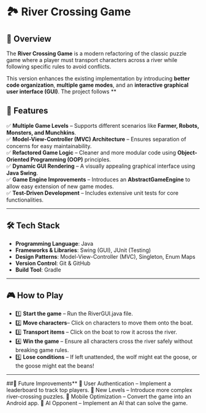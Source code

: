 # 🏞️ River Crossing Game


## 📌 Overview
The **River Crossing Game** is a modern refactoring of the classic puzzle game where a player must transport characters across a river while following specific rules to avoid conflicts. 

This version enhances the existing implementation by introducing **better code organization**, **multiple game modes**, and an **interactive graphical user interface (GUI)**. The project follows **

## 🎯 Features
✅ **Multiple Game Levels** – Supports different scenarios like **Farmer, Robots, Monsters, and Munchkins**.  
✅ **Model-View-Controller (MVC) Architecture** – Ensures separation of concerns for easy maintainability.  
✅ **Refactored Game Logic** – Cleaner and more modular code using **Object-Oriented Programming (OOP)** principles.  
✅ **Dynamic GUI Rendering** – A visually appealing graphical interface using **Java Swing**.  
✅ **Game Engine Improvements** – Introduces an **AbstractGameEngine** to allow easy extension of new game modes.  
✅ **Test-Driven Development** – Includes extensive unit tests for core functionalities.  

---

## 🛠️ Tech Stack
- **Programming Language**: Java  
- **Frameworks & Libraries**: Swing (GUI), JUnit (Testing)  
- **Design Patterns**: Model-View-Controller (MVC), Singleton, Enum Maps  
- **Version Control**: Git & GitHub  
- **Build Tool**: Gradle  

---

## 🎮 How to Play
- 1️⃣ **Start the game** – Run the RiverGUI.java file.
- 2️⃣ **Move characters**– Click on characters to move them onto the boat.
- 3️⃣ **Transport items** – Click on the boat to row it across the river.
- 4️⃣ **Win the game** – Ensure all characters cross the river safely without breaking game rules.
- 5️⃣ **Lose conditions** – If left unattended, the wolf might eat the goose, or the goose might eat the beans!

---
##🚀 Future Improvements**
🔹 User Authentication – Implement a leaderboard to track top players.
🔹 New Levels – Introduce more complex river-crossing puzzles.
🔹 Mobile Optimization – Convert the game into an Android app.
🔹 AI Opponent – Implement an AI that can solve the game.


